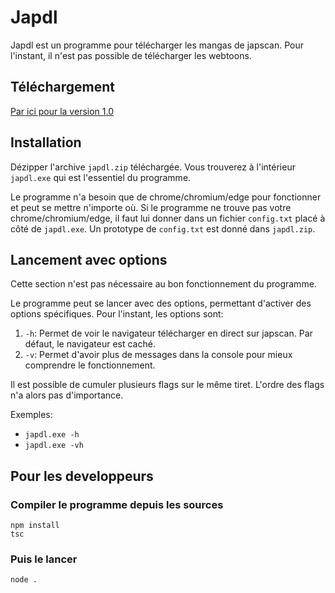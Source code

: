 # Japdl
Japdl est un programme pour télécharger les mangas de japscan. Pour l'instant, il n'est pas possible de télécharger les webtoons.

## Téléchargement
[Par ici pour la version 1.0](https://github.com/Seysa/japdl/releases/tag/v1.0 "v1.0")

## Installation
Dézipper l'archive `japdl.zip` téléchargée. Vous trouverez à l'intérieur `japdl.exe` qui est l'essentiel du programme.

Le programme n'a besoin que de chrome/chromium/edge pour fonctionner et peut se mettre n'importe où. Si le programme ne trouve pas votre chrome/chromium/edge,
il faut lui donner dans un fichier `config.txt` placé à côté de `japdl.exe`. Un prototype de `config.txt` est donné dans `japdl.zip`.

## Lancement avec options
Cette section n'est pas nécessaire au bon fonctionnement du programme.

Le programme peut se lancer avec des options, permettant d'activer des options spécifiques. Pour l'instant, les options sont:

1. `-h`: Permet de voir le navigateur télécharger en direct sur japscan. Par défaut, le navigateur est caché.
2. `-v`: Permet d'avoir plus de messages dans la console pour mieux comprendre le fonctionnement.

Il est possible de cumuler plusieurs flags sur le même tiret. L'ordre des flags n'a alors pas d'importance.

Exemples:
- `japdl.exe -h`
- `japdl.exe -vh`

## Pour les developpeurs
### Compiler le programme depuis les sources
```
npm install
tsc
```
### Puis le lancer
```
node .
```
